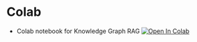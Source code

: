 # Colab
* Colab notebook for Knowledge Graph RAG [![Open In Colab](https://colab.research.google.com/assets/colab-badge.svg)](https://colab.research.google.com/drive/1bL08TswfYFiJv7bzoxzSRY-VEfiqSo_f?usp=sharing)
